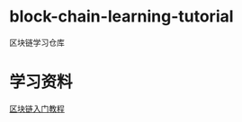 # block-chain-learning-tutorial
区块链学习仓库

# 学习资料

[区块链入门教程](https://www.ruanyifeng.com/blog/2017/12/blockchain-tutorial.html)

